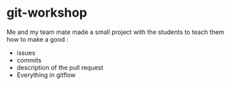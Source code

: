# git-workshop

Me and my team mate made a small project with the students to teach them how to make a good :
- issues
- commits
- description of the pull request
- Everything in gitflow
